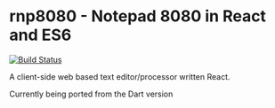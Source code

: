 # rnp8080 - Notepad 8080 in React and ES6

[![Build Status](https://travis-ci.org/daftspaniel/rnp8080.svg?branch=master)](https://travis-ci.org/daftspaniel/rnp8080)

A client-side web based text editor/processor written React.

Currently being ported from the Dart version
